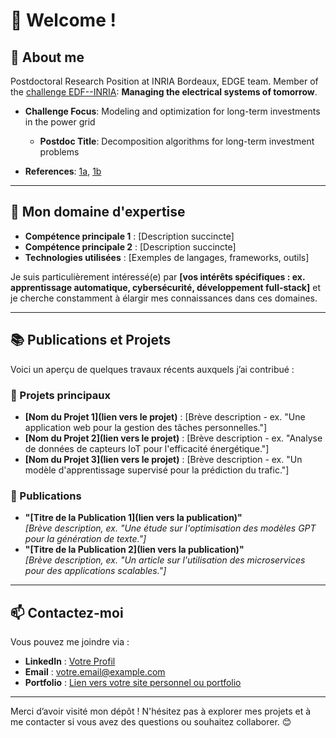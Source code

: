 # 👋 Welcome !

## 🎯 About me
Postdoctoral Research Position at INRIA Bordeaux, EDGE team.
Member of the [challenge EDF--INRIA](https://www.inria.fr/fr/inria-edf): **Managing the electrical systems of tomorrow**.

- **Challenge Focus**: Modeling and optimization for long-term investments in the power grid
  - **Postdoc Title**: Decomposition algorithms for long-term investment problems

- **References**: [1a](#R1a), [1b](#R1b)
---

## 🌱 Mon domaine d'expertise
- **Compétence principale 1** : [Description succincte]
- **Compétence principale 2** : [Description succincte]
- **Technologies utilisées** : [Exemples de langages, frameworks, outils]

Je suis particulièrement intéressé(e) par **[vos intérêts spécifiques : ex. apprentissage automatique, cybersécurité, développement full-stack]** et je cherche constamment à élargir mes connaissances dans ces domaines.

---

## 📚 Publications et Projets
Voici un aperçu de quelques travaux récents auxquels j’ai contribué :

### 🌟 Projets principaux
- **[Nom du Projet 1](lien vers le projet)** : [Brève description - ex. "Une application web pour la gestion des tâches personnelles."]
- **[Nom du Projet 2](lien vers le projet)** : [Brève description - ex. "Analyse de données de capteurs IoT pour l'efficacité énergétique."]
- **[Nom du Projet 3](lien vers le projet)** : [Brève description - ex. "Un modèle d'apprentissage supervisé pour la prédiction du trafic."]

### 📝 Publications
- **"[Titre de la Publication 1](lien vers la publication)"**  
  _[Brève description, ex. "Une étude sur l'optimisation des modèles GPT pour la génération de texte."]_
- **"[Titre de la Publication 2](lien vers la publication)"**  
  _[Brève description, ex. "Un article sur l'utilisation des microservices pour des applications scalables."]_

---

## 📫 Contactez-moi
Vous pouvez me joindre via :
- **LinkedIn** : [Votre Profil](https://linkedin.com/in/votreprofil)
- **Email** : [votre.email@example.com](mailto:votre.email@example.com)
- **Portfolio** : [Lien vers votre site personnel ou portfolio](https://votre-portfolio.com)

---

Merci d’avoir visité mon dépôt ! N'hésitez pas à explorer mes projets et à me contacter si vous avez des questions ou souhaitez collaborer. 😊
